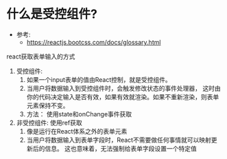 # 什么是受控组件?
* 参考: 
  * https://reactjs.bootcss.com/docs/glossary.html

react获取表单输入的方式
1. 受控组件:
   1. 如果一个input表单的值由React控制，就是受控组件。
   2. 当用户将数据输入到受控组件时，会触发修改状态的事件处理器，
      这时由你的代码决定输入是否有效，如果有效就渲染。如果不重新渲染，则表单元素保持不变。 
   3. 方法： 使用state和onChange事件获取
2. 非受控组件: 使用ref获取
   1. 像是运行在React体系之外的表单元素
   2. 当用户将数据输入到表单字段时，React不需要做任何事情就可以映射更新后的信息。
      这也意味着，无法强制给表单字段设置一个特定值